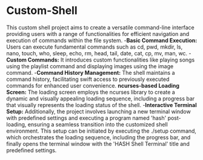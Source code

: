 # Custom-Shell
This custom shell project aims to create a versatile command-line interface providing users with a range of functionalities for efficient navigation and execution of commands within the file system. 
-**Basic Command Execution:** Users can execute fundamental commands such as cd, pwd, mkdir, ls, nano, touch, who, sleep, echo, rm, head, tail, date, cat, cp, mv, man, wc.
-**Custom Commands:** It introduces custom functionalities like playing songs using the playlist command and displaying images using the image command.
-**Command History Management:** The shell maintains a command history, facilitating swift access to previously executed commands for enhanced user convenience.
**ncurses-based Loading Screen:** The loading screen employs the ncurses library to create a dynamic and visually appealing loading sequence, including a progress bar that visually represents the loading status of the shell.
-**Interactive Terminal Setup:** Additionally, the project involves launching a new terminal window with predefined settings and executing a program named 'hash' post-loading, ensuring a seamless transition into the customized shell environment. This setup can be initiated by executing the ./setup command, which orchestrates the loading sequence, including the progress bar, and finally opens the terminal window with the 'HASH Shell Terminal' title and predefined settings.



